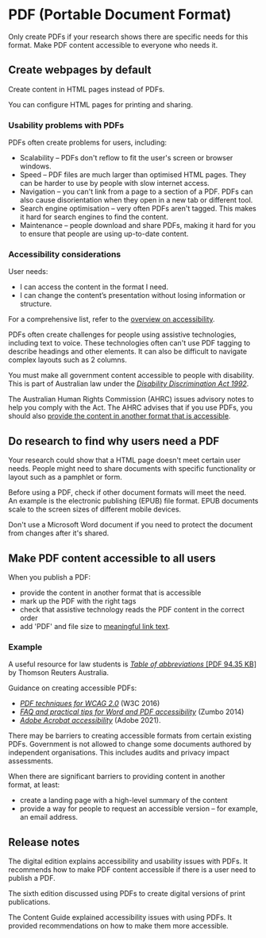 PDF (Portable Document Format)
==============================

Only create PDFs if your research shows there are specific needs for this format. Make PDF content accessible to everyone who needs it.

Create webpages by default
--------------------------

Create content in HTML pages instead of PDFs.

You can configure HTML pages for printing and sharing.

### Usability problems with PDFs

PDFs often create problems for users, including:

*   Scalability – PDFs don't reflow to fit the user's screen or browser windows.
*   Speed – PDF files are much larger than optimised HTML pages. They can be harder to use by people with slow internet access.
*   Navigation – you can't link from a page to a section of a PDF. PDFs can also cause disorientation when they open in a new tab or different tool.
*   Search engine optimisation – very often PDFs aren't tagged. This makes it hard for search engines to find the content.
*   Maintenance – people download and share PDFs, making it hard for you to ensure that people are using up-to-date content.

### Accessibility considerations

User needs:

*   I can access the content in the format I need.
*   I can change the content’s presentation without losing information or structure.

For a comprehensive list, refer to the [overview on accessibility](/node/218).

PDFs often create challenges for people using assistive technologies, including text to voice. These technologies often can't use PDF tagging to describe headings and other elements. It can also be difficult to navigate complex layouts such as 2 columns.

You must make all government content accessible to people with disability. This is part of Australian law under the [_Disability Discrimination Act 1992_](https://www.legislation.gov.au/Details/C2018C00125).

The Australian Human Rights Commission (AHRC) issues advisory notes to help you comply with the Act. The AHRC advises that if you use PDFs, you should also [provide the content in another format that is accessible](https://humanrights.gov.au/our-work/disability-rights/world-wide-web-access-disability-discrimination-act-advisory-notes-ver#pdf).

Do research to find why users need a PDF
----------------------------------------

Your research could show that a HTML page doesn't meet certain user needs. People might need to share documents with specific functionality or layout such as a pamphlet or form.

Before using a PDF, check if other document formats will meet the need. An example is the electronic publishing (EPUB) file format. EPUB documents scale to the screen sizes of different mobile devices.

Don't use a Microsoft Word document if you need to protect the document from changes after it's shared.

Make PDF content accessible to all users
----------------------------------------

When you publish a PDF:

*   provide the content in another format that is accessible
*   mark up the PDF with the right tags
*   check that assistive technology reads the PDF content in the correct order
*   add 'PDF' and file size to [meaningful link text](/node/193/#link_to_something_only_if_it_helps_meet_the_users_need).

### Example

A useful resource for law students is [_Table of abbreviations_ \[PDF 94.35 KB\]](https://support.thomsonreuters.com.au/sites/default/files/2017-09/AU-WLAU-Guide-Leg-Com-Table-of-Abbreviations.PDF) by Thomson Reuters Australia.

Guidance on creating accessible PDFs:

*   [_PDF techniques for WCAG 2.0_](https://www.w3.org/TR/WCAG20-TECHS/pdf.html) (W3C 2016)
*   [_FAQ and practical tips for Word and PDF accessibility_](https://www.visionaustralia.org/services/digital-access/blog/27-08-2014/faq-and-practical-tips-for-word-and-pdf-accessibility) (Zumbo 2014)
*   [_Adobe Acrobat accessibility_](https://www.adobe.com/accessibility/products/acrobat.html) (Adobe 2021).

There may be barriers to creating accessible formats from certain existing PDFs. Government is not allowed to change some documents authored by independent organisations. This includes audits and privacy impact assessments.

When there are significant barriers to providing content in another format, at least:

*   create a landing page with a high-level summary of the content
*   provide a way for people to request an accessible version – for example, an email address.

Release notes
-------------

The digital edition explains accessibility and usability issues with PDFs. It recommends how to make PDF content accessible if there is a user need to publish a PDF.

The sixth edition discussed using PDFs to create digital versions of print publications.

The Content Guide explained accessibility issues with using PDFs. It provided recommendations on how to make them more accessible.